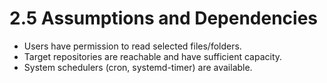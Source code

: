 # 2.5 Assumptions and Dependencies
- Users have permission to read selected files/folders.
- Target repositories are reachable and have sufficient capacity.
- System schedulers (cron, systemd-timer) are available.
